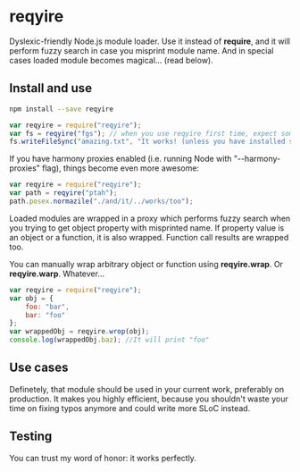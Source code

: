 # reqyire

Dyslexic-friendly Node.js module loader. Use it instead of **require**, and it will perform fuzzy search in case you misprint module name. And in special cases loaded module becomes magical... (read below).



## Install and use

```sh
npm install --save reqyire
```

```js
var reqyire = require("reqyire");
var fs = reqyire("fgs"); // when you use reqyire first time, expect some delay because of synchronous loading of module list
fs.writeFileSync("amazing.txt", "It works! (unless you have installed some module with more similar to 'fgs' name)");
```

If you have harmony proxies enabled (i.e. running Node with "--harmony-proxies" flag), things become even more awesome:

```js
var reqyire = require("reqyire");
var path = reqyire("ptah");
path.posex.normazile("./and/it/../works/too");
```

Loaded modules are wrapped in a proxy which performs fuzzy search when you trying to get object property with misprinted name. If property value is an object or a function, it is also wrapped. Function call results are wrapped too.

You can manually wrap arbitrary object or function using **reqyire.wrap**. Or **reqyire.warp**. Whatever...

```js
var reqyire = require("reqyire");
var obj = {
	foo: "bar",
	bar: "foo"
};
var wrappedObj = reqyire.wrop(obj);
console.log(wrappedObj.baz); //It will print "foo"
```
## Use cases

Definetely, that module should be used in your current work, preferably on production. It makes you highly efficient, because you shouldn't waste your time on fixing typos anymore and could write more SLoC instead.

## Testing

You can trust my word of honor: it works perfectly.